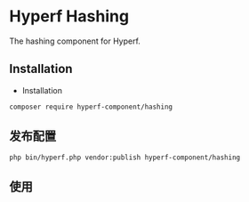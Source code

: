 # Hyperf Hashing


The hashing component for Hyperf.

## Installation

- Installation

```shell
composer require hyperf-component/hashing
```

## 发布配置

```shell script
php bin/hyperf.php vendor:publish hyperf-component/hashing
```

## 使用

